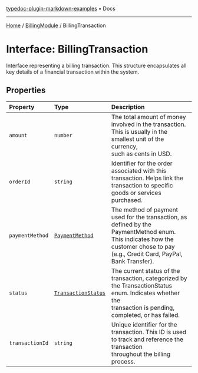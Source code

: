 [typedoc-plugin-markdown-examples](../../README.md) • Docs

***

[Home](../../README.md) / [BillingModule](../README.md) / BillingTransaction

# Interface: BillingTransaction

Interface representing a billing transaction.
This structure encapsulates all key details of a financial transaction within the system.

## Properties

| Property | Type | Description |
| :------ | :------ | :------ |
| `amount` | `number` | The total amount of money involved in the transaction. This is usually in the smallest unit of the currency,<br />such as cents in USD. |
| `orderId` | `string` | Identifier for the order associated with this transaction. Helps link the transaction to specific goods or services purchased. |
| `paymentMethod` | [`PaymentMethod`](../enumerations/PaymentMethod.md) | The method of payment used for the transaction, as defined by the PaymentMethod enum.<br />This indicates how the customer chose to pay (e.g., Credit Card, PayPal, Bank Transfer). |
| `status` | [`TransactionStatus`](../enumerations/TransactionStatus.md) | The current status of the transaction, categorized by the TransactionStatus enum. Indicates whether the<br />transaction is pending, completed, or has failed. |
| `transactionId` | `string` | Unique identifier for the transaction. This ID is used to track and reference the transaction<br />throughout the billing process. |
